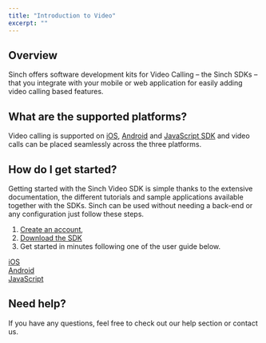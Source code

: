 ```yaml
---
title: "Introduction to Video"
excerpt: ""
---
```

## Overview

Sinch offers software development kits for Video Calling – the Sinch SDKs – that you integrate with your mobile or web application for easily adding video calling based features.

## What are the supported platforms?

Video calling is supported on [iOS](doc:video-for-ios), [Android](doc:video-for-android) and [JavaScript SDK](doc:video-for-javascript) and video calls can be placed seamlessly across the three platforms.

## How do I get started?

Getting started with the Sinch Video SDK is simple thanks to the extensive documentation, the different tutorials and sample applications available together with the SDKs. Sinch can be used without needing a back-end or any configuration just follow these steps.

1.  [Create an account](https://portal.sinch.com/#/signup),
2.  [Download the SDK](/page/downloads)
3.  Get started in minutes following one of the user guide below.

<div class="magic-block-html">
  <div class="ug-links">
    <div class="row">
      <a href="./video-for-ios" class="col-md-4 ug-link">
        <div class="ug-title">
          <span class="title">iOS</span>
        </div>
      </a>
      <a href="./video-for-android" class="col-md-4 ug-link">
        <div class="ug-title">
          <span class="title">Android</span>
        </div>
      </a>
      <a href="./video-for-javascript" class="col-md-4 ug-link">
        <div class="ug-title">
          <span class="title">JavaScript</span>
        </div>
      </a>
    </div>
  </div>
</div>

## Need help?

If you have any questions, feel free to check out our help section or contact us.
